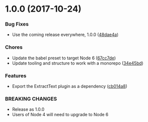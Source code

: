 <a name="1.0.0"></a>
# 1.0.0 (2017-10-24)


### Bug Fixes

* Use the coming release everywhere, 1.0.0 ([48dae4a](https://github.com/rocjs/extensions/commit/48dae4a))


### Chores

* Update the babel preset to target Node 6 ([67cc7de](https://github.com/rocjs/extensions/commit/67cc7de))
* Update tooling and structure to work with a monorepo ([34e45bd](https://github.com/rocjs/extensions/commit/34e45bd))


### Features

* Export the ExtractText plugin as a dependency ([cb014a8](https://github.com/rocjs/extensions/commit/cb014a8))


### BREAKING CHANGES

* Release as 1.0.0
* Users of Node 4 will need to upgrade to Node 6



